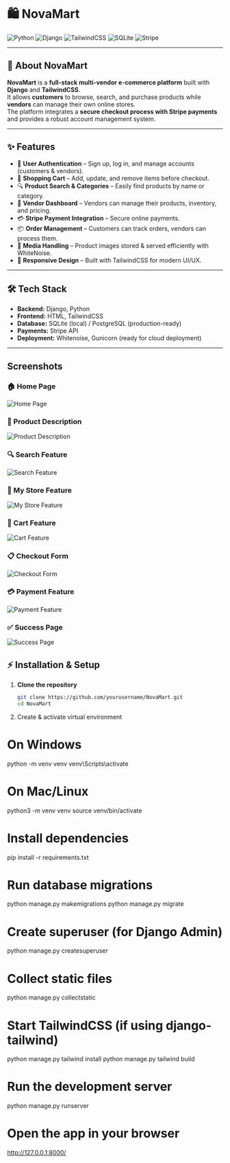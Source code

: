 # 🛍️ NovaMart

![Python](https://img.shields.io/badge/Python-3776AB?style=for-the-badge&logo=python&logoColor=white)
![Django](https://img.shields.io/badge/Django-092E20?style=for-the-badge&logo=django&logoColor=white)
![TailwindCSS](https://img.shields.io/badge/Tailwind_CSS-38B2AC?style=for-the-badge&logo=tailwind-css&logoColor=white)
![SQLite](https://img.shields.io/badge/SQLite-07405E?style=for-the-badge&logo=sqlite&logoColor=white)
![Stripe](https://img.shields.io/badge/Stripe-008CDD?style=for-the-badge&logo=stripe&logoColor=white)

---

## 📖 About NovaMart
**NovaMart** is a **full-stack multi-vendor e-commerce platform** built with **Django** and **TailwindCSS**.  
It allows **customers** to browse, search, and purchase products while **vendors** can manage their own online stores.  
The platform integrates a **secure checkout process with Stripe payments** and provides a robust account management system.

---

## ✨ Features
- 👤 **User Authentication** – Sign up, log in, and manage accounts (customers & vendors).  
- 🛒 **Shopping Cart** – Add, update, and remove items before checkout.  
- 🔍 **Product Search & Categories** – Easily find products by name or category.  
- 🏬 **Vendor Dashboard** – Vendors can manage their products, inventory, and pricing.  
- 💳 **Stripe Payment Integration** – Secure online payments.  
- 📦 **Order Management** – Customers can track orders, vendors can process them.  
- 📂 **Media Handling** – Product images stored & served efficiently with WhiteNoise.  
- 📱 **Responsive Design** – Built with TailwindCSS for modern UI/UX.  

---

## 🛠 Tech Stack
- **Backend:** Django, Python  
- **Frontend:** HTML, TailwindCSS  
- **Database:** SQLite (local) / PostgreSQL (production-ready)  
- **Payments:** Stripe API  
- **Deployment:** Whitenoise, Gunicorn (ready for cloud deployment)  

---

## Screenshots

### 🏠 Home Page
![Home Page](screenshots/home_page.PNG)

### 📄 Product Description
![Product Description](screenshots/product_description.PNG)

### 🔍 Search Feature
![Search Feature](screenshots/search_feature.PNG)

### 🏬 My Store Feature
![My Store Feature](screenshots/myStore_feature.PNG)

### 🛒 Cart Feature
![Cart Feature](screenshots/cart_feature.PNG)

### 📋 Checkout Form
![Checkout Form](screenshots/checkout_form.PNG)

### 💳 Payment Feature
![Payment Feature](screenshots/payment_feature.PNG)

### ✅ Success Page
![Success Page](screenshots/success_page.PNG)


## ⚡ Installation & Setup

1. **Clone the repository**
   ```bash
   git clone https://github.com/yourusername/NovaMart.git
   cd NovaMart

2. Create & activate virtual environment

# On Windows
python -m venv venv
venv\Scripts\activate

# On Mac/Linux
python3 -m venv venv
source venv/bin/activate

# Install dependencies

pip install -r requirements.txt

# Run database migrations

python manage.py makemigrations
python manage.py migrate

# Create superuser (for Django Admin)

python manage.py createsuperuser

# Collect static files

python manage.py collectstatic

# Start TailwindCSS (if using django-tailwind)

python manage.py tailwind install
python manage.py tailwind build

# Run the development server

python manage.py runserver

# Open the app in your browser

http://127.0.0.1:8000/
